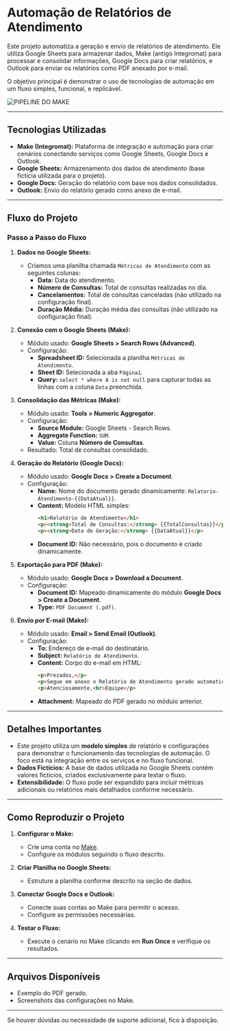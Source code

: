 # Automação de Relatórios de Atendimento

Este projeto automatiza a geração e envio de relatórios de atendimento. Ele utiliza Google Sheets para armazenar dados, Make (antigo Integromat) para processar e consolidar informações, Google Docs para criar relatórios, e Outlook para enviar os relatórios como PDF anexado por e-mail. 

O objetivo principal é demonstrar o uso de tecnologias de automação em um fluxo simples, funcional, e replicável.

![PIPELINE DO MAKE](images/make-complete-pipeline)

---

## **Tecnologias Utilizadas**

- **Make (Integromat):** Plataforma de integração e automação para criar cenários conectando serviços como Google Sheets, Google Docs e Outlook.
- **Google Sheets:** Armazenamento dos dados de atendimento (base fictícia utilizada para o projeto).
- **Google Docs:** Geração do relatório com base nos dados consolidados.
- **Outlook:** Envio do relatório gerado como anexo de e-mail.

---

## **Fluxo do Projeto**

### **Passo a Passo do Fluxo**

1. **Dados no Google Sheets:**
   - Criamos uma planilha chamada `Métricas de Atendimento` com as seguintes colunas:
     - **Data:** Data do atendimento.
     - **Número de Consultas:** Total de consultas realizadas no dia.
     - **Cancelamentos:** Total de consultas canceladas (não utilizado na configuração final).
     - **Duração Média:** Duração média das consultas (não utilizado na configuração final).

2. **Conexão com o Google Sheets (Make):**
   - Módulo usado: **Google Sheets > Search Rows (Advanced)**.
   - Configuração:
     - **Spreadsheet ID:** Selecionada a planilha `Métricas de Atendimento`.
     - **Sheet ID:** Selecionada a aba `Página1`.
     - **Query:** `select * where A is not null` para capturar todas as linhas com a coluna `Data` preenchida.

3. **Consolidação das Métricas (Make):**
   - Módulo usado: **Tools > Numeric Aggregator**.
   - Configuração:
     - **Source Module:** Google Sheets - Search Rows.
     - **Aggregate Function:** `SUM`.
     - **Value:** Coluna **Número de Consultas**.
   - Resultado: Total de consultas consolidado.

4. **Geração do Relatório (Google Docs):**
   - Módulo usado: **Google Docs > Create a Document**.
   - Configuração:
     - **Name:** Nome do documento gerado dinamicamente: `Relatorio-Atendimento-{{DataAtual}}`.
     - **Content:** Modelo HTML simples:
       ```html
       <h1>Relatório de Atendimento</h1>
       <p><strong>Total de Consultas:</strong> {{TotalConsultas}}</p>
       <p><strong>Data de Geração:</strong> {{DataAtual}}</p>
       ```
     - **Document ID:** Não necessário, pois o documento é criado dinamicamente.

5. **Exportação para PDF (Make):**
   - Módulo usado: **Google Docs > Download a Document**.
   - Configuração:
     - **Document ID:** Mapeado dinamicamente do módulo **Google Docs > Create a Document**.
     - **Type:** `PDF Document (.pdf)`.

6. **Envio por E-mail (Make):**
   - Módulo usado: **Email > Send Email (Outlook)**.
   - Configuração:
     - **To:** Endereço de e-mail do destinatário.
     - **Subject:** `Relatório de Atendimento`.
     - **Content:** Corpo do e-mail em HTML:
       ```html
       <p>Prezados,</p>
       <p>Segue em anexo o Relatório de Atendimento gerado automaticamente.</p>
       <p>Atenciosamente,<br>Equipe</p>
       ```
     - **Attachment:** Mapeado do PDF gerado no módulo anterior.

---

## **Detalhes Importantes**

- Este projeto utiliza um **modelo simples** de relatório e configurações para demonstrar o funcionamento das tecnologias de automação. O foco está na integração entre os serviços e no fluxo funcional.
- **Dados Fictícios:** A base de dados utilizada no Google Sheets contém valores fictícios, criados exclusivamente para testar o fluxo.
- **Extensibilidade:** O fluxo pode ser expandido para incluir métricas adicionais ou relatórios mais detalhados conforme necessário.

---

## **Como Reproduzir o Projeto**

1. **Configurar o Make:**
   - Crie uma conta no [Make](https://www.make.com/).
   - Configure os módulos seguindo o fluxo descrito.

2. **Criar Planilha no Google Sheets:**
   - Estruture a planilha conforme descrito na seção de dados.

3. **Conectar Google Docs e Outlook:**
   - Conecte suas contas ao Make para permitir o acesso.
   - Configure as permissões necessárias.

4. **Testar o Fluxo:**
   - Execute o cenário no Make clicando em **Run Once** e verifique os resultados.

---

## **Arquivos Disponíveis**
- Exemplo do PDF gerado.
- Screenshots das configurações no Make.

---

Se houver dúvidas ou necessidade de suporte adicional, fico à disposição.
